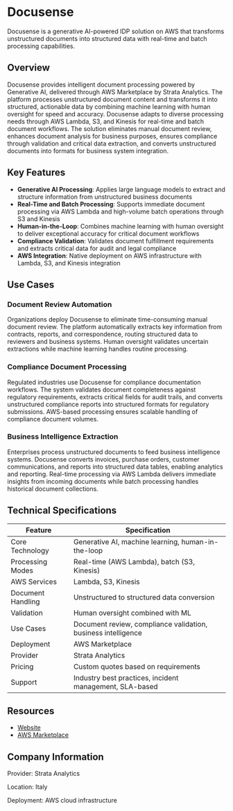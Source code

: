 # Docusense

Docusense is a generative AI-powered IDP solution on AWS that transforms unstructured documents into structured data with real-time and batch processing capabilities.

## Overview

Docusense provides intelligent document processing powered by Generative AI, delivered through AWS Marketplace by Strata Analytics. The platform processes unstructured document content and transforms it into structured, actionable data by combining machine learning with human oversight for speed and accuracy. Docusense adapts to diverse processing needs through AWS Lambda, S3, and Kinesis for real-time and batch document workflows. The solution eliminates manual document review, enhances document analysis for business purposes, ensures compliance through validation and critical data extraction, and converts unstructured documents into formats for business system integration.

## Key Features

- **Generative AI Processing**: Applies large language models to extract and structure information from unstructured business documents
- **Real-Time and Batch Processing**: Supports immediate document processing via AWS Lambda and high-volume batch operations through S3 and Kinesis
- **Human-in-the-Loop**: Combines machine learning with human oversight to deliver exceptional accuracy for critical document workflows
- **Compliance Validation**: Validates document fulfillment requirements and extracts critical data for audit and legal compliance
- **AWS Integration**: Native deployment on AWS infrastructure with Lambda, S3, and Kinesis integration

## Use Cases

### Document Review Automation
Organizations deploy Docusense to eliminate time-consuming manual document review. The platform automatically extracts key information from contracts, reports, and correspondence, routing structured data to reviewers and business systems. Human oversight validates uncertain extractions while machine learning handles routine processing.

### Compliance Document Processing
Regulated industries use Docusense for compliance documentation workflows. The system validates document completeness against regulatory requirements, extracts critical fields for audit trails, and converts unstructured compliance reports into structured formats for regulatory submissions. AWS-based processing ensures scalable handling of compliance document volumes.

### Business Intelligence Extraction
Enterprises process unstructured documents to feed business intelligence systems. Docusense converts invoices, purchase orders, customer communications, and reports into structured data tables, enabling analytics and reporting. Real-time processing via AWS Lambda delivers immediate insights from incoming documents while batch processing handles historical document collections.

## Technical Specifications

| Feature | Specification |
|---------|---------------|
| Core Technology | Generative AI, machine learning, human-in-the-loop |
| Processing Modes | Real-time (AWS Lambda), batch (S3, Kinesis) |
| AWS Services | Lambda, S3, Kinesis |
| Document Handling | Unstructured to structured data conversion |
| Validation | Human oversight combined with ML |
| Use Cases | Document review, compliance validation, business intelligence |
| Deployment | AWS Marketplace |
| Provider | Strata Analytics |
| Pricing | Custom quotes based on requirements |
| Support | Industry best practices, incident management, SLA-based |

## Resources

- [Website](https://docusense.ai)
- [AWS Marketplace](https://aws.amazon.com/marketplace/pp/prodview-hgllvdgcmbxjk)

## Company Information

Provider: Strata Analytics

Location: Italy

Deployment: AWS cloud infrastructure 